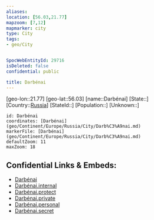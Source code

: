 ```yaml
---
aliases: 
location: [56.03,21.77]
mapzoom: [7,12] 
mapmarker: city 
type: City
tags:
- geo/City


SpocWebEntityId: 29716
isDeleted: false
confidential: public

title: Darbénai
---
```

[geo-lon::21.77]
[geo-lat::56.03]
[name::Darbénai]
[State::]
[Country::[Russia](geo/Continent/Europe/Russia.md)]
[StateId::]
[Population::]
[Unknown::]


```leaflet
id: Darbénai
coordinates: [Darbénai](geo/Continent/Europe/Russia/City/Darb%C3%A9nai.md)
markerFile: [Darbénai](geo/Continent/Europe/Russia/City/Darb%C3%A9nai.md)
defaultZoom: 11 
maxZoom: 18
```


## Confidential Links & Embeds: 
- [Darbénai](../../../../../../_public/geo/Continent/Europe/Russia/City/Darb%C3%A9nai.md) 
- [Darbénai.internal](../../../../../../_internal/geo/Continent/Europe/Russia/City/Darb%C3%A9nai.internal.md) 
- [Darbénai.protect](../../../../../../_protect/geo/Continent/Europe/Russia/City/Darb%C3%A9nai.protect.md) 
- [Darbénai.private](../../../../../../_private/geo/Continent/Europe/Russia/City/Darb%C3%A9nai.private.md) 
- [Darbénai.personal](../../../../../../_personal/geo/Continent/Europe/Russia/City/Darb%C3%A9nai.personal.md) 
- [Darbénai.secret](../../../../../../_secret/geo/Continent/Europe/Russia/City/Darb%C3%A9nai.secret.md) 
